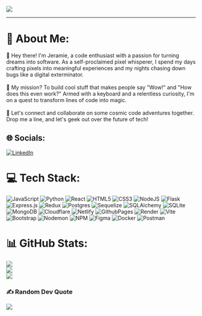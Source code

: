 [![](https://visitcount.itsvg.in/api?id=jeramief&icon=5&color=11)](https://visitcount.itsvg.in)

---

# 💫 About Me:
👋 Hey there! I'm Jeramie, a code enthusiast with a passion for turning dreams into software. As a self-proclaimed pixel whisperer, I spend my days crafting pixels into meaningful experiences and my nights chasing down bugs like a digital exterminator.<br><br>🚀 My mission? To build cool stuff that makes people say "Wow!" and "How does this even work?" Armed with a keyboard and a relentless curiosity, I'm on a quest to transform lines of code into magic.<br><br>🌟 Let's connect and collaborate on some cosmic code adventures together. Drop me a line, and let's geek out over the future of tech!<br>


## 🌐 Socials:
[![LinkedIn](https://img.shields.io/badge/LinkedIn-%23fff?style=for-the-badge&logo=linkedin&logoColor=%230A66C2&logoSize=auto&labelColor=%23fff&color=%230A66C2)](https://linkedin.com/in/https://www.linkedin.com/in/jeramieforbes/) 

# 💻 Tech Stack:
![JavaScript](https://img.shields.io/badge/JAVASCRIPT-w?style=for-the-badge&logo=JAVASCRIPT&labelColor=black&color=%23F7DF1E) ![Python](https://img.shields.io/badge/PYTHON-BLACK?style=for-the-badge&logo=PYTHON&labelColor=black&color=%233776AB) ![React](https://img.shields.io/badge/REACT-BLACK?style=for-the-badge&logo=REACT&logoColor=%2361DAFB&labelColor=black&color=%2361DAFB) ![HTML5](https://img.shields.io/badge/HTML5-BLACK?style=for-the-badge&logo=HTML5&labelColor=black&color=%23E34F26) ![CSS3](https://img.shields.io/badge/CSS3-BLACK?style=for-the-badge&logo=CSS3&logoColor=%231572B6&labelColor=black&color=%231572B6) ![NodeJS](https://img.shields.io/badge/NODE.JS-%23fff?style=for-the-badge&logo=node.js&logoColor=%235FA04E&labelColor=%23000&color=%235FA04E) ![Flask](https://img.shields.io/badge/FLASK-BLACK?style=for-the-badge&logo=FLASK&labelColor=black&color=%23000000) ![Express.js](https://img.shields.io/badge/express.js-%23fff?style=for-the-badge&logo=express&logoColor=%23fff&logoSize=auto&labelColor=%23000&color=%23000) ![Redux](https://img.shields.io/badge/redux-%23fff?style=for-the-badge&logo=redux&logoColor=%23764ABC&labelColor=%23000&color=%23764ABC) ![Postgres](https://img.shields.io/badge/postgresql-%23fff?style=for-the-badge&logo=postgresql&logoColor=%234169E1&labelColor=%23000&color=%234169E1) ![Sequelize](https://img.shields.io/badge/sequelize-%23fff?style=for-the-badge&logo=sequelize&logoColor=%2352B0E7&labelColor=%23000&color=%2352B0E7) ![SQLAlchemy](https://img.shields.io/badge/SQLALCHEMY-black?style=for-the-badge&logo=SQLALCHEMY&logoColor=%23D71F00&logoSize=auto&labelColor=black&color=%23D71F00)
 ![SQLite](https://img.shields.io/badge/sqlite-%23fff?style=for-the-badge&logo=sqlite&logoColor=%23003B57&labelColor=%23000&color=%23003B57)
 ![MongoDB](https://img.shields.io/badge/mongodb-%23fff?style=for-the-badge&logo=sqlite&logoColor=%2347A248&labelColor=%23000&color=%2347A248)
 ![Cloudflare](https://img.shields.io/badge/clouflare-%23fff?style=for-the-badge&logo=cloudflare&logoColor=%23F38020&labelColor=%23000&color=%23F38020)
 ![Netlify](https://img.shields.io/badge/netlify-%23fff?style=for-the-badge&logo=netlify&logoColor=%2300C7B7&labelColor=%23000&color=%2300C7B7)
 ![GithubPages](https://img.shields.io/badge/github%20pages-%23fff?style=for-the-badge&logo=github&logoColor=%23fff&labelColor=%23181717&color=%23181717)
 ![Render](https://img.shields.io/badge/render-%23fff?style=for-the-badge&logo=render&logoColor=%23fff&labelColor=%23000&color=%23000000)
 ![Vite](https://img.shields.io/badge/vite-%23fff?style=for-the-badge&logo=vite&logoColor=%23646CFF&labelColor=%23000&color=%23646CFF)
 ![Bootstrap](https://img.shields.io/badge/bootstrap-%23fff?style=for-the-badge&logo=bootstrap&logoColor=%237952B3&labelColor=%23000&color=%237952B3)
 ![Nodemon](https://img.shields.io/badge/nodemon-%23fff?style=for-the-badge&logo=nodemon&logoColor=%2376D04B&labelColor=%23000&color=%2376D04B)
 ![NPM](https://img.shields.io/badge/npm-%23fff?style=for-the-badge&logo=npm&logoColor=%23CB3837&labelColor=%23000&color=%23CB3837)
 ![Figma](https://img.shields.io/badge/figma-%23fff?style=for-the-badge&logo=figma&logoColor=%23F24E1E&logoSize=auto&labelColor=%23000&color=%23F24E1E)
 ![Docker](https://img.shields.io/badge/docker-%23fff?style=for-the-badge&logo=docker&logoColor=%232496ED&labelColor=%23000&color=%232496ED)
 ![Postman](https://img.shields.io/badge/postman-%23fff?style=for-the-badge&logo=postman&logoColor=%23FF6C37&labelColor=%23000&color=%23FF6C37)

# 📊 GitHub Stats:
![](https://github-readme-stats.vercel.app/api?username=jeramief&theme=aura&hide_border=true&include_all_commits=false&count_private=false)<br/>
![](https://github-readme-streak-stats.herokuapp.com/?user=jeramief&theme=aura&hide_border=true)<br/>
![](https://github-readme-stats.vercel.app/api/top-langs/?username=jeramief&theme=aura&hide_border=true&include_all_commits=false&count_private=false&layout=compact)

### ✍️ Random Dev Quote
![](https://quotes-github-readme.vercel.app/api?type=horizontal&theme=tokyonight)
